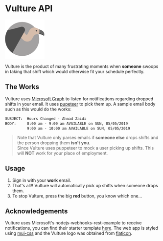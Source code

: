 # Vulture API

![Vulture](./vulture.png)

Vulture is the product of many frustrating moments when **someone** swoops in taking that shift which would otherwise fit your schedule perfectly.
  
## The Works

Vulture uses [Microsoft Graph](https://docs.microsoft.com/en-us/graph/webhooks?toc=.%2Fref%2Ftoc.json&view=graph-rest-beta) to listen for notifications regarding dropped shifts in your email. It uses [pupeteer](https://pptr.dev/) to pick them up. A sample email body such as this would do the works:

```
SUBJECT:  Hours Changed - Ahmad Zaidi
BODY:     8:00 am - 9:00 am AVAILABLE on SUN, 05/05/2019
          9:00 am - 10:00 am AVAILABLE on SUN, 05/05/2019
```
 

> Note that Vulture only parses emails if **someone else** drops shifts and the person dropping them **isn't you**.  
> Since Vulture uses puppeteer to mock a user picking up shifts. This will **NOT** work for your place of employment.

 
 ## Usage
 
 1. Sign in with your **work** email.
 2. That's all!! Vulture will automatically pick up shifts when someone drops them.
 3. To stop Vulture, press the big **red** button, you know which one...
 
 ## Acknowledgements
 
Vulture uses Microsoft's nodejs-webhooks-rest-example to receive notifications, you can find their starter template [here](https://github.com/microsoftgraph/nodejs-webhooks-rest-sample). 
The web app is styled using [mui-css](https://www.muicss.com/) and the Vulture logo was obtained from [flaticon](https://www.flaticon.com/free-icon/vulture_141724). 
